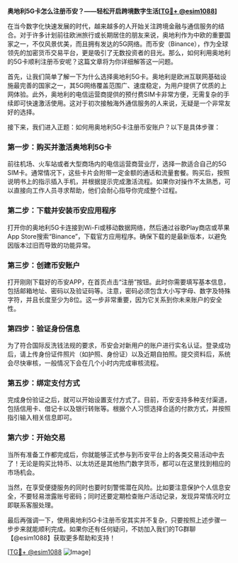 **奥地利5G卡怎么注册币安？——轻松开启跨境数字生活[[TG💪+ @esim1088](https://t.me/s/esim1088)]**

在当今数字化快速发展的时代，越来越多的人开始关注跨境金融与通信服务的结合。对于许多计划前往欧洲旅行或长期居住的朋友来说，奥地利作为中欧的重要国家之一，不仅风景优美，而且拥有发达的5G网络。而币安（Binance），作为全球领先的加密货币交易平台，更是吸引了无数投资者的目光。那么，如何利用奥地利的5G卡顺利注册币安呢？这篇文章将为你详细解答这一问题。

首先，让我们简单了解一下为什么选择奥地利5G卡。奥地利是欧洲互联网基础设施最完善的国家之一，其5G网络覆盖范围广、速度稳定，为用户提供了优质的上网体验。此外，奥地利的电信运营商提供的预付费SIM卡非常方便，无需复杂的手续即可快速激活使用。这对于初次接触海外通信服务的人来说，无疑是一个非常友好的选择。

接下来，我们进入正题：如何用奥地利5G卡注册币安账户？以下是具体步骤：

### 第一步：购买并激活奥地利5G卡

前往机场、火车站或者大型商场内的电信运营商营业厅，选择一款适合自己的5G SIM卡。通常情况下，这些卡片会附带一定金额的通话和流量套餐。购买后，按照说明书上的指示插入手机，并根据提示完成激活流程。如果你对操作不太熟悉，可以直接向工作人员寻求帮助，他们会耐心指导你完成整个过程。

### 第二步：下载并安装币安应用程序

打开你的奥地利5G卡连接到Wi-Fi或移动数据网络，然后通过谷歌Play商店或苹果App Store搜索“Binance”，下载官方应用程序。确保下载的是最新版本，以避免因版本过旧而导致的功能异常。

### 第三步：创建币安账户

打开刚刚下载好的币安APP，在首页点击“注册”按钮。此时你需要填写基本信息，包括邮箱地址、密码以及验证码等。注意，密码必须包含大小写字母、数字及特殊字符，并且长度至少为8位。这一步非常重要，因为它关系到你未来账户的安全性。

### 第四步：验证身份信息

为了符合国际反洗钱法规的要求，币安会对新用户的账户进行实名认证。登录成功后，请上传身份证件照片（如护照、身份证）以及近期自拍照。提交资料后，系统会尽快审核，一般情况下会在几个小时内完成审核流程。

### 第五步：绑定支付方式

完成身份验证之后，就可以开始设置支付方式了。目前，币安支持多种支付渠道，包括信用卡、借记卡以及银行转账等。根据个人习惯选择合适的付款方式，并按照指引输入相关信息即可。

### 第六步：开始交易

当所有准备工作都完成后，你就能够正式参与到币安平台上的各类交易活动中去了！无论是购买比特币、以太坊还是其他热门数字货币，都可以在这里找到相应的市场机会。

当然，在享受便捷服务的同时也要时刻警惕潜在风险。比如要注意保护个人信息安全，不要轻易泄露账号密码；同时还要定期检查账户活动记录，发现异常情况时立即联系客服处理。

最后再强调一下，使用奥地利5G卡注册币安其实并不复杂，只要按照上述步骤一步步来就能顺利完成。如果你还有任何疑问，不妨加入我们的TG群聊【@esim1088】获取更多帮助和支持！

[[TG💪+ @esim1088](https://t.me/s/esim1088) ![Image](https://i.postimg.cc/4NQfJmqS/Snipaste-2025-05-13-00-14-12.png)]